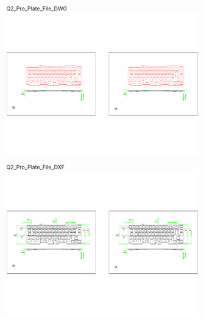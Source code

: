 <br/>Q2_Pro_Plate_File_DWG<br/>![image](./Q2_Pro_Plate_File_DWG.png)<br/>
<br/>Q2_Pro_Plate_File_DXF<br/>![image](./Q2_Pro_Plate_File_DXF.png)<br/>
